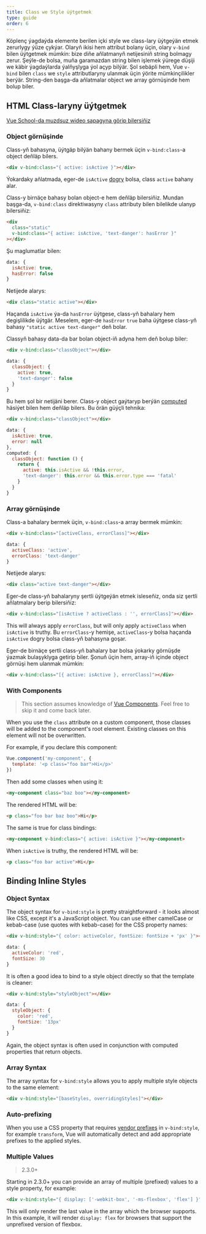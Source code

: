 ```yaml
---
title: Class we Style üýtgetmek
type: guide
order: 6
---
```


Köplenç ýagdaýda elemente berilen içki style we class-lary üýtgeýän etmek zerurlygy ýüze çykýar. Olaryň ikisi hem attribut bolany üçin, olary `v-bind` bilen üýtgetmek mümkin: bize diňe aňlatmanyň netijesiniň string bolmagy zerur. Şeýle-de bolsa, muňa garamazdan string bilen işlemek ýürege düşiji we käbir ýagdaýlarda ýalňyşlyga ýol açyp bilýär. Şol sebäpli hem, Vue `v-bind` bilen `class` we `style` attributlaryny ulanmak üçin ýörite mümkinçilikler berýär. String-den başga-da aňlatmalar object we array görnüşinde hem bolup biler.

## HTML Class-laryny üýtgetmek
<div class="vueschool"><a href="https://vueschool.io/lessons/vuejs-dynamic-classes?friend=vuejs" target="_blank" rel="sponsored noopener" title="Free Vue.js Dynamic Classes Lesson">Vue School-da muzdsuz wideo sapagyna görip bilersiňiz</a></div>

### Object görnüşinde

Class-yň bahasyna, üýtgäp bilýän bahany bermek üçin `v-bind:class`-a object deňläp bilers.

``` html
<div v-bind:class="{ active: isActive }"></div>
```

Ýokardaky aňlatmada, eger-de `isActive` [dogry](https://developer.mozilla.org/en-US/docs/Glossary/Truthy) bolsa, class `active` bahany alar.

Class-y birnäçe bahasy bolan object-e hem deňläp bilersiňiz. Mundan başga-da, `v-bind:class` direktiwasyny `class` attributy bilen bilelikde ulanyp bilersiňiz:

``` html
<div
  class="static"
  v-bind:class="{ active: isActive, 'text-danger': hasError }"
></div>
```

Şu maglumatlar bilen:

``` js
data: {
  isActive: true,
  hasError: false
}
```

Netijede alarys:

``` html
<div class="static active"></div>
```

Haçanda `isActive` ýa-da `hasError` üýtgese, class-yň bahalary hem degişlilikde üýtgär. Meselem, eger-de `hasError` `true` baha üýtgese class-yň bahasy `"static active text-danger"` deň bolar.

Classyň bahasy data-da bar bolan object-iň adyna hem deň bolup biler:

``` html
<div v-bind:class="classObject"></div>
```
``` js
data: {
  classObject: {
    active: true,
    'text-danger': false
  }
}
```

Bu hem şol bir netijäni berer. Class-y object gaýtaryp berýän [computed](computed.html) häsiýet bilen hem deňläp bilers. Bu örän güýçli tehnika:

``` html
<div v-bind:class="classObject"></div>
```
``` js
data: {
  isActive: true,
  error: null
},
computed: {
  classObject: function () {
    return {
      active: this.isActive && !this.error,
      'text-danger': this.error && this.error.type === 'fatal'
    }
  }
}
```

### Array görnüşinde

Class-a bahalary bermek üçin, `v-bind:class`-a array bermek mümkin:

``` html
<div v-bind:class="[activeClass, errorClass]"></div>
```
``` js
data: {
  activeClass: 'active',
  errorClass: 'text-danger'
}
```

Netijede alarys:

``` html
<div class="active text-danger"></div>
```

Eger-de class-yň bahalaryny şertli üýtgeýän etmek isleseňiz, onda siz şertli aňlatmalary berip bilersiňiz:

``` html
<div v-bind:class="[isActive ? activeClass : '', errorClass]"></div>
```

This will always apply `errorClass`, but will only apply `activeClass` when `isActive` is truthy.
Bu `errorClass`-y hemişe, `activeClass`-y bolsa haçanda `isActive` dogry bolsa class-yň bahasyna goşar.

Eger-de birnäçe şertli class-yň bahalary bar bolsa ýokarky görnüşde ýazmak bulaşyklyga getirip biler. Şonuň üçin hem, array-iň içinde object görnüşi hem ulanmak mümkin:

``` html
<div v-bind:class="[{ active: isActive }, errorClass]"></div>
```

### With Components

> This section assumes knowledge of [Vue Components](components.html). Feel free to skip it and come back later.

When you use the `class` attribute on a custom component, those classes will be added to the component's root element. Existing classes on this element will not be overwritten.

For example, if you declare this component:

``` js
Vue.component('my-component', {
  template: '<p class="foo bar">Hi</p>'
})
```

Then add some classes when using it:

``` html
<my-component class="baz boo"></my-component>
```

The rendered HTML will be:

``` html
<p class="foo bar baz boo">Hi</p>
```

The same is true for class bindings:

``` html
<my-component v-bind:class="{ active: isActive }"></my-component>
```

When `isActive` is truthy, the rendered HTML will be:

``` html
<p class="foo bar active">Hi</p>
```

## Binding Inline Styles

### Object Syntax

The object syntax for `v-bind:style` is pretty straightforward - it looks almost like CSS, except it's a JavaScript object. You can use either camelCase or kebab-case (use quotes with kebab-case) for the CSS property names:

``` html
<div v-bind:style="{ color: activeColor, fontSize: fontSize + 'px' }"></div>
```
``` js
data: {
  activeColor: 'red',
  fontSize: 30
}
```

It is often a good idea to bind to a style object directly so that the template is cleaner:

``` html
<div v-bind:style="styleObject"></div>
```
``` js
data: {
  styleObject: {
    color: 'red',
    fontSize: '13px'
  }
}
```

Again, the object syntax is often used in conjunction with computed properties that return objects.

### Array Syntax

The array syntax for `v-bind:style` allows you to apply multiple style objects to the same element:

``` html
<div v-bind:style="[baseStyles, overridingStyles]"></div>
```

### Auto-prefixing

When you use a CSS property that requires [vendor prefixes](https://developer.mozilla.org/en-US/docs/Glossary/Vendor_Prefix) in `v-bind:style`, for example `transform`, Vue will automatically detect and add appropriate prefixes to the applied styles.

### Multiple Values

> 2.3.0+

Starting in 2.3.0+ you can provide an array of multiple (prefixed) values to a style property, for example:

``` html
<div v-bind:style="{ display: ['-webkit-box', '-ms-flexbox', 'flex'] }"></div>
```

This will only render the last value in the array which the browser supports. In this example, it will render `display: flex` for browsers that support the unprefixed version of flexbox.
